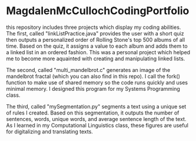 # MagdalenMcCullochCodingPortfolio
this repository includes three projects which display my coding abilities. 
The first, called "linkListPractice.java" provides the user with a short quiz then outputs a personalized order of Rolling Stone's top 500 albums of all time. Based on the quiz, it assigns a value to each album and adds them to a linked list in an ordered fashion. This was a personal project which helped me to become more aquainted with creating and manipulating linked lists.

The second, called "multi_mandelbrot.c" generates an image of the mandelbrot fractal (which you can also find in this repo). I call the fork() function to make use of shared memory so the code runs quickly and uses minimal memory. I designed this program for my Systems Programming class.  

The third, called "mySegmentation.py" segments a text using a unique set of rules I created. Based on this segmentation, it outputs the number of sentences, words, unique words, and average sentence length of the text. As I learned in my Computational Linguistics class, these figures are useful for digitalizing and translating texts. 

